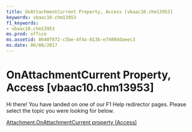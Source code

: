```yaml
---
title: OnAttachmentCurrent Property, Access [vbaac10.chm13953]
keywords: vbaac10.chm13953
f1_keywords:
- vbaac10.chm13953
ms.prod: office
ms.assetid: 8648f872-c5be-4f4a-813b-e7409ddaeec3
ms.date: 06/08/2017
---
```



# OnAttachmentCurrent Property, Access [vbaac10.chm13953]

Hi there! You have landed on one of our F1 Help redirector pages. Please select the topic you were looking for below.

[Attachment.OnAttachmentCurrent property (Access)](http://msdn.microsoft.com/library/7987943b-5283-e9dc-17a6-5f4b54c90d4d%28Office.15%29.aspx)

